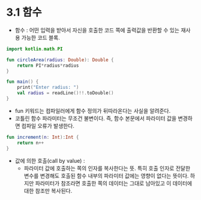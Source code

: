 # 3.1 함수

- 함수 : 어떤 입력을 받아서 자신을 호출한 코드 쪽에 출력값을 반환할 수 있는 재사용 가능한 코드 블록.


```kotlin
import kotlin.math.PI

fun circleArea(radius: Double): Double {
	return PI*radius*radius
}

fun main() {
	print("Enter radius: ")
	val radius = readLine()!!.toDouble()
}

```

- fun 키워드는 컴파일러에게 함수 정의가 뒤따라온다는 사실을 알려준다. 
- 코틀린 함수 파라미터는 무조건 불변이다. 즉, 함수 본문에서 파라미터 값을 변경하면 컴파일 오류가 발생한다.

```kotlin
fun increment(n: Int):Int {
	return n++
}
```

- 값에 의한 호출(call by value) : 
	- 파라미터 값에 호출하는 쪽의 인자를 복사한다는 뜻. 특히 호출 인자로 전달한 변수를 변경해도 호출된 함수 내부의 파라미터 값에는 영향이 없다는 뜻이다. 하지만 파라미터가 참조라면 호출한 쪽의 데이터는 그대로 남아있고 이 데이터에 대한 참조만 복사된다. 